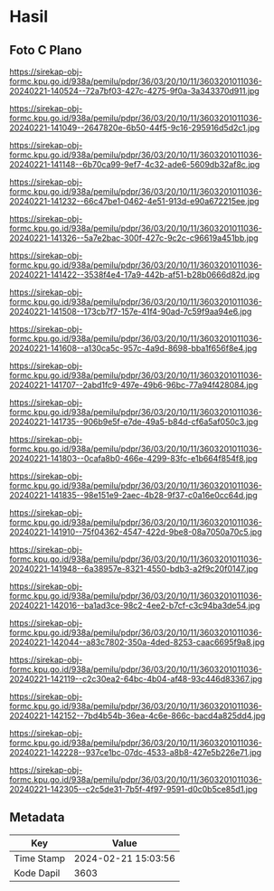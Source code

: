 # Hasil

## Foto C Plano

https://sirekap-obj-formc.kpu.go.id/938a/pemilu/pdpr/36/03/20/10/11/3603201011036-20240221-140524--72a7bf03-427c-4275-9f0a-3a343370d911.jpg

https://sirekap-obj-formc.kpu.go.id/938a/pemilu/pdpr/36/03/20/10/11/3603201011036-20240221-141049--2647820e-6b50-44f5-9c16-295916d5d2c1.jpg

https://sirekap-obj-formc.kpu.go.id/938a/pemilu/pdpr/36/03/20/10/11/3603201011036-20240221-141148--6b70ca99-9ef7-4c32-ade6-5609db32af8c.jpg

https://sirekap-obj-formc.kpu.go.id/938a/pemilu/pdpr/36/03/20/10/11/3603201011036-20240221-141232--66c47be1-0462-4e51-913d-e90a672215ee.jpg

https://sirekap-obj-formc.kpu.go.id/938a/pemilu/pdpr/36/03/20/10/11/3603201011036-20240221-141326--5a7e2bac-300f-427c-9c2c-c96619a451bb.jpg

https://sirekap-obj-formc.kpu.go.id/938a/pemilu/pdpr/36/03/20/10/11/3603201011036-20240221-141422--3538f4e4-17a9-442b-af51-b28b0666d82d.jpg

https://sirekap-obj-formc.kpu.go.id/938a/pemilu/pdpr/36/03/20/10/11/3603201011036-20240221-141508--173cb7f7-157e-41f4-90ad-7c59f9aa94e6.jpg

https://sirekap-obj-formc.kpu.go.id/938a/pemilu/pdpr/36/03/20/10/11/3603201011036-20240221-141608--a130ca5c-957c-4a9d-8698-bba1f656f8e4.jpg

https://sirekap-obj-formc.kpu.go.id/938a/pemilu/pdpr/36/03/20/10/11/3603201011036-20240221-141707--2abd1fc9-497e-49b6-96bc-77a94f428084.jpg

https://sirekap-obj-formc.kpu.go.id/938a/pemilu/pdpr/36/03/20/10/11/3603201011036-20240221-141735--906b9e5f-e7de-49a5-b84d-cf6a5af050c3.jpg

https://sirekap-obj-formc.kpu.go.id/938a/pemilu/pdpr/36/03/20/10/11/3603201011036-20240221-141803--0cafa8b0-466e-4299-83fc-e1b664f854f8.jpg

https://sirekap-obj-formc.kpu.go.id/938a/pemilu/pdpr/36/03/20/10/11/3603201011036-20240221-141835--98e151e9-2aec-4b28-9f37-c0a16e0cc64d.jpg

https://sirekap-obj-formc.kpu.go.id/938a/pemilu/pdpr/36/03/20/10/11/3603201011036-20240221-141910--75f04362-4547-422d-9be8-08a7050a70c5.jpg

https://sirekap-obj-formc.kpu.go.id/938a/pemilu/pdpr/36/03/20/10/11/3603201011036-20240221-141948--6a38957e-8321-4550-bdb3-a2f9c20f0147.jpg

https://sirekap-obj-formc.kpu.go.id/938a/pemilu/pdpr/36/03/20/10/11/3603201011036-20240221-142016--ba1ad3ce-98c2-4ee2-b7cf-c3c94ba3de54.jpg

https://sirekap-obj-formc.kpu.go.id/938a/pemilu/pdpr/36/03/20/10/11/3603201011036-20240221-142044--a83c7802-350a-4ded-8253-caac6695f9a8.jpg

https://sirekap-obj-formc.kpu.go.id/938a/pemilu/pdpr/36/03/20/10/11/3603201011036-20240221-142119--c2c30ea2-64bc-4b04-af48-93c446d83367.jpg

https://sirekap-obj-formc.kpu.go.id/938a/pemilu/pdpr/36/03/20/10/11/3603201011036-20240221-142152--7bd4b54b-36ea-4c6e-866c-bacd4a825dd4.jpg

https://sirekap-obj-formc.kpu.go.id/938a/pemilu/pdpr/36/03/20/10/11/3603201011036-20240221-142228--937ce1bc-07dc-4533-a8b8-427e5b226e71.jpg

https://sirekap-obj-formc.kpu.go.id/938a/pemilu/pdpr/36/03/20/10/11/3603201011036-20240221-142305--c2c5de31-7b5f-4f97-9591-d0c0b5ce85d1.jpg


## Metadata

| Key        | Value               |
| ---------- | ------------------- |
| Time Stamp | 2024-02-21 15:03:56 |
| Kode Dapil | 3603                |



